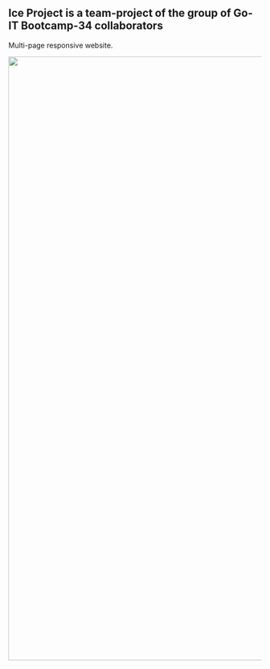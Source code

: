 ## Ice Project is a team-project of the group of Go-IT Bootcamp-34 collaborators
Multi-page responsive website.

<div align="center">
  <img src="https://ik.imagekit.io/irinavn2011/3.png?updatedAt=1684583109753" width="1200" height="auto"/>
</div>

